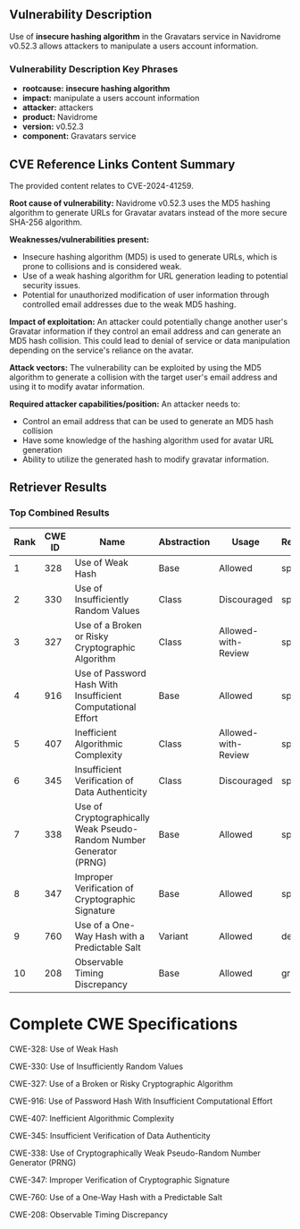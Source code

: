 ## Vulnerability Description
Use of **insecure hashing algorithm** in the Gravatars service in Navidrome v0.52.3 allows attackers to manipulate a users account information.

### Vulnerability Description Key Phrases
- **rootcause:** **insecure hashing algorithm**
- **impact:** manipulate a users account information
- **attacker:** attackers
- **product:** Navidrome
- **version:** v0.52.3
- **component:** Gravatars service

## CVE Reference Links Content Summary
The provided content relates to CVE-2024-41259.

**Root cause of vulnerability:**
Navidrome v0.52.3 uses the MD5 hashing algorithm to generate URLs for Gravatar avatars instead of the more secure SHA-256 algorithm.

**Weaknesses/vulnerabilities present:**
- Insecure hashing algorithm (MD5) is used to generate URLs, which is prone to collisions and is considered weak.
- Use of a weak hashing algorithm for URL generation leading to potential security issues.
- Potential for unauthorized modification of user information through controlled email addresses due to the weak MD5 hashing.

**Impact of exploitation:**
An attacker could potentially change another user's Gravatar information if they control an email address and can generate an MD5 hash collision. This could lead to denial of service or data manipulation depending on the service's reliance on the avatar.

**Attack vectors:**
The vulnerability can be exploited by using the MD5 algorithm to generate a collision with the target user's email address and using it to modify avatar information.

**Required attacker capabilities/position:**
An attacker needs to:
   - Control an email address that can be used to generate an MD5 hash collision
   - Have some knowledge of the hashing algorithm used for avatar URL generation
   - Ability to utilize the generated hash to modify gravatar information.

## Retriever Results

### Top Combined Results

| Rank | CWE ID | Name | Abstraction | Usage  | Retrievers | Individual Scores |
|------|--------|------|-------------|-------|------------|-------------------|
| 1 | 328 | Use of Weak Hash | Base | Allowed | sparse | 0.188 |
| 2 | 330 | Use of Insufficiently Random Values | Class | Discouraged | sparse | 0.159 |
| 3 | 327 | Use of a Broken or Risky Cryptographic Algorithm | Class | Allowed-with-Review | sparse | 0.158 |
| 4 | 916 | Use of Password Hash With Insufficient Computational Effort | Base | Allowed | sparse | 0.154 |
| 5 | 407 | Inefficient Algorithmic Complexity | Class | Allowed-with-Review | sparse | 0.150 |
| 6 | 345 | Insufficient Verification of Data Authenticity | Class | Discouraged | sparse | 0.141 |
| 7 | 338 | Use of Cryptographically Weak Pseudo-Random Number Generator (PRNG) | Base | Allowed | sparse | 0.138 |
| 8 | 347 | Improper Verification of Cryptographic Signature | Base | Allowed | sparse | 0.138 |
| 9 | 760 | Use of a One-Way Hash with a Predictable Salt | Variant | Allowed | dense | 0.554 |
| 10 | 208 | Observable Timing Discrepancy | Base | Allowed | graph | 0.002 |



# Complete CWE Specifications

CWE-328: Use of Weak Hash

CWE-330: Use of Insufficiently Random Values

CWE-327: Use of a Broken or Risky Cryptographic Algorithm

CWE-916: Use of Password Hash With Insufficient Computational Effort

CWE-407: Inefficient Algorithmic Complexity

CWE-345: Insufficient Verification of Data Authenticity

CWE-338: Use of Cryptographically Weak Pseudo-Random Number Generator (PRNG)

CWE-347: Improper Verification of Cryptographic Signature

CWE-760: Use of a One-Way Hash with a Predictable Salt

CWE-208: Observable Timing Discrepancy